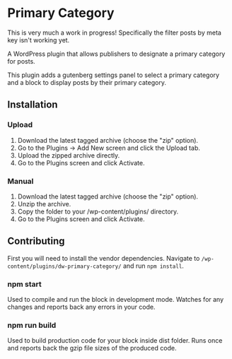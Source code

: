 # Primary Category

This is very much a work in progress! Specifically the filter posts by meta key isn't working yet.

A WordPress plugin that allows publishers to designate a primary category for posts.

This plugin adds a gutenberg settings panel to select a primary category and a block to display posts by their primary category.

## Installation
### Upload

 1. Download the latest tagged archive (choose the "zip" option).
 2. Go to the Plugins -> Add New screen and click the Upload tab.
 3. Upload the zipped archive directly.
 4. Go to the Plugins screen and click Activate.

### Manual

 1. Download the latest tagged archive (choose the "zip" option).
 2. Unzip the archive.
 3. Copy the folder to your /wp-content/plugins/ directory.
 4. Go to the Plugins screen and click Activate.

## Contributing

First you will need to install the vendor dependencies. Navigate to `/wp-content/plugins/dw-primary-category/` and run `npm install`.

### npm start

Used to compile and run the block in development mode.
Watches for any changes and reports back any errors in your code.

### npm run build

Used to build production code for your block inside dist folder.
Runs once and reports back the gzip file sizes of the produced code.
